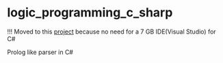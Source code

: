 # logic_programming_c_sharp
!!! Moved to this [project](https://github.com/theIncredibleMarek/logic_programming_java) because no need for a 7 GB IDE(Visual Studio) for C#

Prolog like parser in C#

